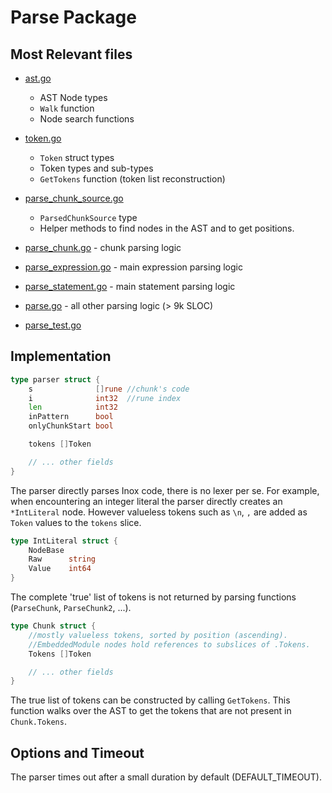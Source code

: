 # Parse Package


## Most Relevant files

- [ast.go](./ast.go)
	- AST Node types
	- `Walk` function
	- Node search functions

- [token.go](./token.go)
	- `Token` struct types
	- Token types and sub-types
	- `GetTokens` function (token list reconstruction)

- [parse_chunk_source.go](./parsed_chunk_source.go)
	- `ParsedChunkSource` type
	- Helper methods to find nodes in the AST and to get positions.

- [parse_chunk.go](./parse_chunk.go) - chunk parsing logic
- [parse_expression.go](./parse_expression.go) - main expression parsing logic
- [parse_statement.go](./parse_statement.go) - main statement parsing logic
- [parse.go](./parse.go) - all other parsing logic (> 9k SLOC)
- [parse_test.go](./parse_test.go)


## Implementation

```go
type parser struct {
	s              []rune //chunk's code
	i              int32  //rune index
	len            int32
	inPattern      bool
	onlyChunkStart bool

	tokens []Token

    // ... other fields
}
```

The parser directly parses Inox code, there is no lexer per se. For example,
when encountering an integer literal the parser directly creates an
`*IntLiteral` node. However valueless tokens such as `\n`, `,` are added as
`Token` values to the `tokens` slice.

```go
type IntLiteral struct {
	NodeBase
	Raw      string
	Value    int64
}
```

The complete 'true' list of tokens is not returned by parsing functions
(`ParseChunk`, `ParseChunk2`, ...).

```go
type Chunk struct {
    //mostly valueless tokens, sorted by position (ascending).
	//EmbeddedModule nodes hold references to subslices of .Tokens.
	Tokens []Token

    // ... other fields
}
```

The true list of tokens can be constructed by calling `GetTokens`. This function
walks over the AST to get the tokens that are not present in `Chunk.Tokens`.

## Options and Timeout

The parser times out after a small duration by default (DEFAULT_TIMEOUT).
